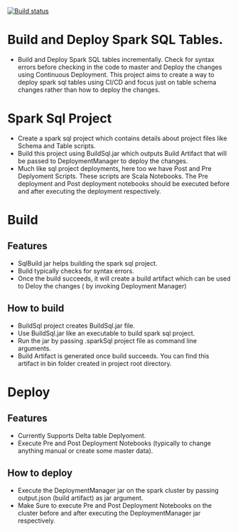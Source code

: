 [![Build status](https://dev.azure.com/SandranaHemanth/SparkSqlManager/_apis/build/status/Spark%20Sql%20Parser)](https://dev.azure.com/SandranaHemanth/SparkSqlManager/_build/latest?definitionId=1)
# Build and Deploy Spark SQL Tables.
  - Build and Deploy Spark SQL tables incrementally. Check for syntax errors before checking in the code to master and Deploy the changes using Continuous Deployment. This project aims to create a way to deploy spark sql tables using CI/CD and focus just on table schema changes rather than how to deploy the changes.

# Spark Sql Project
  - Create a spark sql project which contains details about project files like Schema and Table scripts.
  - Build this project using BuildSql.jar which outputs Build Artifact that will be passed to DeploymentManager to deploy the changes.
  - Much like sql project deployments, here too we have Post and Pre Deplyoment Scripts. These scripts are Scala Notebooks. The Pre deployment and Post deployment notebooks should be executed before and after executing the deployment respectively.

# Build
## Features

  - SqlBuild jar helps building the spark sql project.
  - Build typically checks for syntax errors.
  - Once the build succeeds, it will create a build artifact which can be used to Deloy the changes ( by invoking Deployment Manager) 
## How to build

  - BuildSql project creates BuildSql.jar file.
  - Use BuildSql.jar like an executable to build spark sql project.
  - Run the jar by passing .sparkSql project file as command line arguments.
  - Build Artifact is generated once build succeeds. You can find this artifact in bin folder created in project root directory.

# Deploy
## Features

  - Currently Supports Delta table Deplyoment.
  - Execute Pre and Post Deployment Notebooks (typically to change anything manual or create some master data).
## How to deploy

  - Execute the DeploymentManager jar on the spark cluster by passing output.json (build artifact) as jar argument.
  - Make Sure to execute Pre and Post Deployment Notebooks on the cluster before and after executing the DeploymentManager jar respectively.
